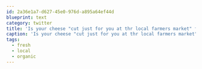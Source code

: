 ```yaml
---
id: 2a36e1a7-d627-45e0-976d-a895a64ef44d
blueprint: text
category: twitter
title: 'Is your cheese "cut just for you at thr local farmers market" fresh? #local #fresh #organic @ The… instagram.com/p/pzFnZ_Eg4X/'
caption: 'Is your cheese "cut just for you at thr local farmers market" fresh? <span class="hashtag hashtag_local">#<a href="http://tweettemp.darylchymko.ca/?tag=local">local</a> <span class="hashtag hashtag_local">#<a href="http://tweettemp.darylchymko.ca/?tag=fresh">fresh</a> <span class="hashtag hashtag_local">#<a href="http://tweettemp.darylchymko.ca/?tag=organic">organic</a> @ The… <a href="http://instagram.com/p/pzFnZ_Eg4X/" title="http://instagram.com/p/pzFnZ_Eg4X/" class="link link_untco">instagram.com/p/pzFnZ_Eg4X/</a>'
tags:
  - fresh
  - local
  - organic
---
```

